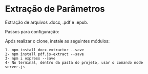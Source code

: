 # Extração de Parâmetros
Extração de arquivos .docx, .pdf e .epub.

Passos para configuração:

Após realizar o clone, instale as seguintes módulos: 

    1- npm install docx-extractor --save
    2- npm install pdf.js-extract --save
    3- npm i express --save
    4- No terminal, dentro da pasta do projeto, usar o comando node server.js
